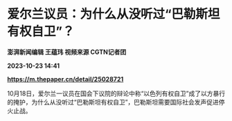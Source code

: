 # 爱尔兰议员：为什么从没听过“巴勒斯坦有权自卫”？
**澎湃新闻编辑 王蕴玮 视频来源 CGTN记者团**

**2023-10-23 14:41**

**https://m.thepaper.cn/detail/25028721**

10月18日，爱尔兰一议员在国会下议院的辩论中称“以色列有权自卫”成了以方暴行的掩护，为什么从没听过“巴勒斯坦有权自卫”，巴勒斯坦需要国际社会发声促进停火止战。